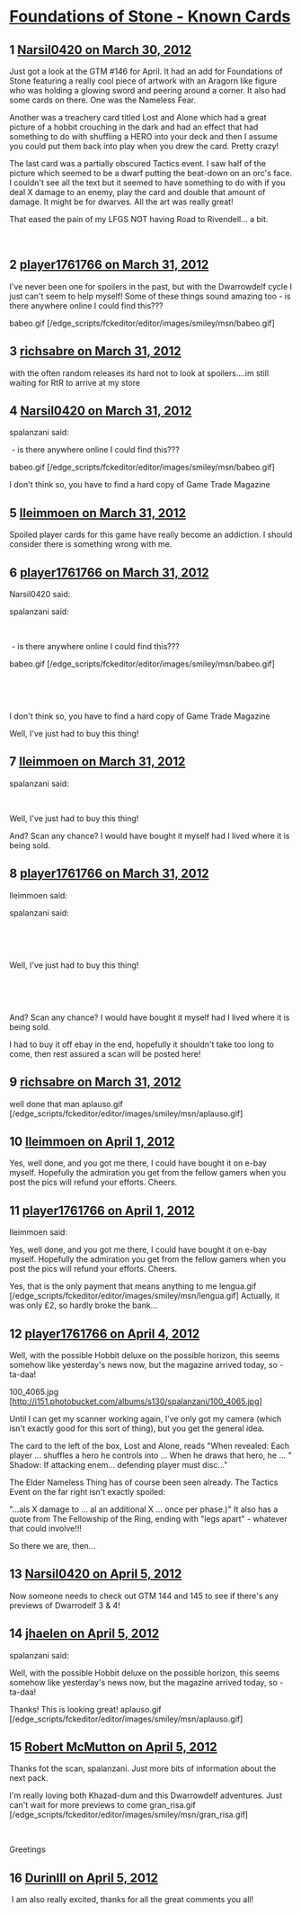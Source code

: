 # [Foundations of Stone - Known Cards](https://community.fantasyflightgames.com/topic/62506-foundations-of-stone-known-cards/)

## 1 [Narsil0420 on March 30, 2012](https://community.fantasyflightgames.com/topic/62506-foundations-of-stone-known-cards/?do=findComment&comment=611927)

Just got a look at the GTM #146 for April. It had an add for Foundations of Stone featuring a really cool piece of artwork with an Aragorn like figure who was holding a glowing sword and peering around a corner. It also had some cards on there. One was the Nameless Fear.

Another was a treachery card titled Lost and Alone which had a great picture of a hobbit crouching in the dark and had an effect that had something to do with shuffling a HERO into your deck and then I assume you could put them back into play when you drew the card. Pretty crazy!

The last card was a partially obscured Tactics event. I saw half of the picture which seemed to be a dwarf putting the beat-down on an orc's face. I couldn't see all the text but it seemed to have something to do with if you deal X damage to an enemy, play the card and double that amount of damage. It might be for dwarves. All the art was really great!

That eased the pain of my LFGS NOT having Road to Rivendell... a bit.

 

## 2 [player1761766 on March 31, 2012](https://community.fantasyflightgames.com/topic/62506-foundations-of-stone-known-cards/?do=findComment&comment=612029)

I've never been one for spoilers in the past, but with the Dwarrowdelf cycle I just can't seem to help myself! Some of these things sound amazing too - is there anywhere online I could find this???

babeo.gif [/edge_scripts/fckeditor/editor/images/smiley/msn/babeo.gif]

## 3 [richsabre on March 31, 2012](https://community.fantasyflightgames.com/topic/62506-foundations-of-stone-known-cards/?do=findComment&comment=612047)

with the often random releases its hard not to look at spoilers....im still waiting for RtR to arrive at my store

## 4 [Narsil0420 on March 31, 2012](https://community.fantasyflightgames.com/topic/62506-foundations-of-stone-known-cards/?do=findComment&comment=612074)

spalanzani said:

 - is there anywhere online I could find this???

babeo.gif [/edge_scripts/fckeditor/editor/images/smiley/msn/babeo.gif]



I don't think so, you have to find a hard copy of Game Trade Magazine

## 5 [lleimmoen on March 31, 2012](https://community.fantasyflightgames.com/topic/62506-foundations-of-stone-known-cards/?do=findComment&comment=612084)

Spoiled player cards for this game have really become an addiction. I should consider there is something wrong with me.

## 6 [player1761766 on March 31, 2012](https://community.fantasyflightgames.com/topic/62506-foundations-of-stone-known-cards/?do=findComment&comment=612119)

Narsil0420 said:

spalanzani said:

 

 - is there anywhere online I could find this???

babeo.gif [/edge_scripts/fckeditor/editor/images/smiley/msn/babeo.gif]

 

 

I don't think so, you have to find a hard copy of Game Trade Magazine



Well, I've just had to buy this thing!

## 7 [lleimmoen on March 31, 2012](https://community.fantasyflightgames.com/topic/62506-foundations-of-stone-known-cards/?do=findComment&comment=612172)

spalanzani said:

 

Well, I've just had to buy this thing!



And? Scan any chance? I would have bought it myself had I lived where it is being sold.

## 8 [player1761766 on March 31, 2012](https://community.fantasyflightgames.com/topic/62506-foundations-of-stone-known-cards/?do=findComment&comment=612195)

lleimmoen said:

spalanzani said:

 

 

Well, I've just had to buy this thing!

 

 

And? Scan any chance? I would have bought it myself had I lived where it is being sold.



I had to buy it off ebay in the end, hopefully it shouldn't take too long to come, then rest assured a scan will be posted here!

## 9 [richsabre on March 31, 2012](https://community.fantasyflightgames.com/topic/62506-foundations-of-stone-known-cards/?do=findComment&comment=612201)

well done that man aplauso.gif [/edge_scripts/fckeditor/editor/images/smiley/msn/aplauso.gif]

## 10 [lleimmoen on April 1, 2012](https://community.fantasyflightgames.com/topic/62506-foundations-of-stone-known-cards/?do=findComment&comment=612254)

Yes, well done, and you got me there, I could have bought it on e-bay myself. Hopefully the admiration you get from the fellow gamers when you post the pics will refund your efforts. Cheers.

## 11 [player1761766 on April 1, 2012](https://community.fantasyflightgames.com/topic/62506-foundations-of-stone-known-cards/?do=findComment&comment=612269)

lleimmoen said:

Yes, well done, and you got me there, I could have bought it on e-bay myself. Hopefully the admiration you get from the fellow gamers when you post the pics will refund your efforts. Cheers.



Yes, that is the only payment that means anything to me lengua.gif [/edge_scripts/fckeditor/editor/images/smiley/msn/lengua.gif] Actually, it was only £2, so hardly broke the bank...

## 12 [player1761766 on April 4, 2012](https://community.fantasyflightgames.com/topic/62506-foundations-of-stone-known-cards/?do=findComment&comment=613440)

Well, with the possible Hobbit deluxe on the possible horizon, this seems somehow like yesterday's news now, but the magazine arrived today, so - ta-daa!

100_4065.jpg [http://i151.photobucket.com/albums/s130/spalanzani/100_4065.jpg]

Until I can get my scanner working again, I've only got my camera (which isn't exactly good for this sort of thing), but you get the general idea.

The card to the left of the box, Lost and Alone, reads "When revealed: Each player ... shuffles a hero he controls into ... When he draws that hero, he ... " Shadow: If attacking enem... defending player must disc..."

The Elder Nameless Thing has of course been seen already. The Tactics Event on the far right isn't exactly spoiled:

"...als X damage to ... al an additional X ... once per phase.)" It also has a quote from The Fellowship of the Ring, ending with "legs apart" - whatever that could involve!!!

So there we are, then...

## 13 [Narsil0420 on April 5, 2012](https://community.fantasyflightgames.com/topic/62506-foundations-of-stone-known-cards/?do=findComment&comment=613748)

Now someone needs to check out GTM 144 and 145 to see if there's any previews of Dwarrodelf 3 & 4!

## 14 [jhaelen on April 5, 2012](https://community.fantasyflightgames.com/topic/62506-foundations-of-stone-known-cards/?do=findComment&comment=613780)

spalanzani said:

Well, with the possible Hobbit deluxe on the possible horizon, this seems somehow like yesterday's news now, but the magazine arrived today, so - ta-daa!



Thanks! This is looking great! aplauso.gif [/edge_scripts/fckeditor/editor/images/smiley/msn/aplauso.gif]

## 15 [Robert McMutton on April 5, 2012](https://community.fantasyflightgames.com/topic/62506-foundations-of-stone-known-cards/?do=findComment&comment=614060)

Thanks fot the scan, spalanzani. Just more bits of information about the next pack.

I'm really loving both Khazad-dum and this Dwarrowdelf adventures. Just can't wait for more previews to come gran_risa.gif [/edge_scripts/fckeditor/editor/images/smiley/msn/gran_risa.gif]

 

Greetings

## 16 [DurinIII on April 5, 2012](https://community.fantasyflightgames.com/topic/62506-foundations-of-stone-known-cards/?do=findComment&comment=614204)

 I am also really excited, thanks for all the great comments you all!

